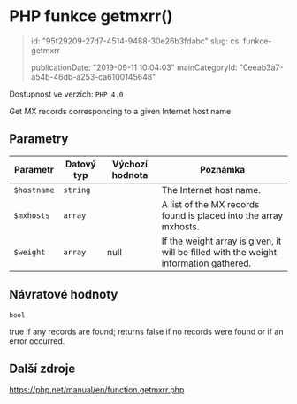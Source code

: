 PHP funkce getmxrr()
====================

> id: "95f29209-27d7-4514-9488-30e26b3fdabc"
> slug:
> 	cs: funkce-getmxrr
> 
> publicationDate: "2019-09-11 10:04:03"
> mainCategoryId: "0eeab3a7-a54b-46db-a253-ca6100145648"

Dostupnost ve verzích: `PHP 4.0`

Get MX records corresponding to a given Internet host name


Parametry
--------------

| Parametr | Datový typ | Výchozí hodnota | Poznámka |
|-----|-----|-----|-----|
| `$hostname` | `string` |  | The Internet host name. |
| `$mxhosts` | `array` |  | A list of the MX records found is placed into the array mxhosts. |
| `$weight` | `array` | null | If the weight array is given, it will be filled with the weight information gathered. |


Návratové hodnoty
----------------

`bool`

true if any records are found; returns false if no records
were found or if an error occurred.

Další zdroje
------------

https://php.net/manual/en/function.getmxrr.php
